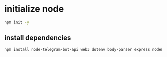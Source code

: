 # initialize node

```bash
npm init -y
```

## install dependencies

```bash
npm install node-telegram-bot-api web3 dotenv body-parser express nodemon
```
